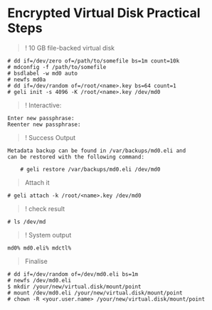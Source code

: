 
# Encrypted Virtual Disk Practical Steps

> ! 10 GB file-backed virtual disk

```
# dd if=/dev/zero of=/path/to/somefile bs=1m count=10k
# mdconfig -f /path/to/somefile
# bsdlabel -w md0 auto
# newfs md0a
# dd if=/dev/random of=/root/<name>.key bs=64 count=1
# geli init -s 4096 -K /root/<name>.key /dev/md0
```

> ! Interactive:

```
Enter new passphrase: 
Reenter new passphrase: 
```

> ! Success Output

```
Metadata backup can be found in /var/backups/md0.eli and
can be restored with the following command:

	# geli restore /var/backups/md0.eli /dev/md0
```

> Attach it

```
# geli attach -k /root/<name>.key /dev/md0
```

> ! check result

```
# ls /dev/md
```

>! System output 

```
md0% md0.eli% mdctl%
```

> Finalise

```
# dd if=/dev/random of=/dev/md0.eli bs=1m
# newfs /dev/md0.eli 
$ mkdir /your/new/virtual.disk/mount/point
# mount /dev/md0.eli /your/new/virtual.disk/mount/point
# chown -R <your.user.name> /your/new/virtual.disk/mount/point
```

